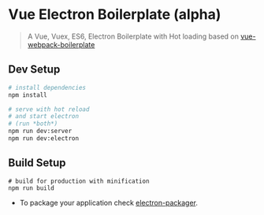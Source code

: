 # Vue Electron Boilerplate (alpha)

> A Vue, Vuex, ES6, Electron Boilerplate with Hot loading based on [vue-webpack-boilerplate](https://github.com/vuejs-templates/webpack)

## Dev Setup

``` bash
# install dependencies
npm install

# serve with hot reload
# and start electron
# (run *both*)
npm run dev:server
npm run dev:electron
```

## Build Setup

```
# build for production with minification
npm run build
```

- To package your application check [electron-packager](https://github.com/electron-userland/electron-packager).
